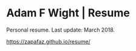 # Adam F Wight | Resume
Personal resume. Last update: March 2018.

https://zapafaz.github.io/resume/